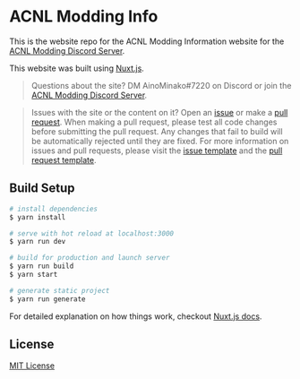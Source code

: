 # ACNL Modding Info

This is the website repo for the ACNL Modding Information website for the [ACNL Modding Discord Server](https://discord.gg/EZSxqRr). 

This website was built using [Nuxt.js](https://nuxtjs.org).

> Questions about the site?
DM AinoMinako#7220 on Discord or join the [ACNL Modding Discord Server](https://discord.gg/EZSxqRr).

> Issues with the site or the content on it? 
Open an [issue](https://github.com/KunoichiZ/acnl-modding-info/issues) or make a [pull request](https://github.com/KunoichiZ/acnl-modding-info/pulls). When making a pull request, please test all code changes before submitting the pull request. Any changes that fail to build will be automatically rejected until they are fixed. For more information on issues and pull requests, please visit the [issue template](https://github.com/KunoichiZ/acnl-modding-info/blob/master/.github/ISSUE_TEMPLATE.md) and the [pull request template](https://github.com/KunoichiZ/acnl-modding-info/blob/master/.github/PULL_REQUEST_TEMPLATE.md).

## Build Setup

``` bash
# install dependencies
$ yarn install

# serve with hot reload at localhost:3000
$ yarn run dev

# build for production and launch server
$ yarn run build
$ yarn start

# generate static project
$ yarn run generate
```

For detailed explanation on how things work, checkout [Nuxt.js docs](https://nuxtjs.org).

## License

[MIT License](./LICENSE)